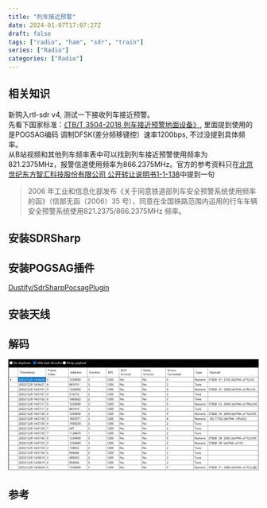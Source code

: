 ```yaml
---
title: "列车接近预警"
date: 2024-01-07T17:07:27Z
draft: false
tags: ["radio", "ham", "sdr", "train"]
series: ["Radio"]
categories: ["Radio"]
---
```


## 相关知识
新购入rtl-sdr v4, 测试一下接收列车接近预警。  
先看下国家标准：[《TB/T 3504-2018 列车接近预警地面设备》][], 里面提到使用的是POGSAG编码 调制DFSK(差分频移键控）速率1200bps, 不过没提到具体频率。  
从B站视频和其他列车频率表中可以找到列车接近预警使用频率为821.2375MHz，报警信道使用频率为866.2375MHz。官方的参考资料只在[北京世纪东方智汇科技股份有限公司 公开转让说明书1-1-138][]中提到一句
>2006 年工业和信息化部发布《关于同意铁道部列车安全预警系统使用频率的函》（信部无函（2006）35 号），同意在全国铁路范围内运用的行车车辆安全预警系统使用821.2375/866.2375MHz 频率。

## 安装SDRSharp
## 安装POGSAG插件
[Dustify/SdrSharpPocsagPlugin][]  
## 安装天线
## 解码
![img 1](/images/blog/2024-01-07-pocsagdecoder.png)  

## 参考
[《TB/T 3504-2018 列车接近预警地面设备》]: https://hbba.sacinfo.org.cn/attachment/onlineRead/5904054c34efe2dd71e9d44c009bb725  
[北京世纪东方智汇科技股份有限公司 公开转让说明书1-1-138]: https://www.neeq.com.cn/disclosure/2022/2022-08-15/1660534210_098980.pdf  
[Dustify/SdrSharpPocsagPlugin]: https://github.com/Dustify/SdrSharpPocsagPlugin  